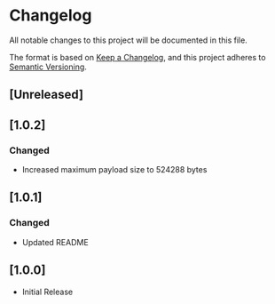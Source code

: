 # Changelog

All notable changes to this project will be documented in this file.

The format is based on [Keep a Changelog](https://keepachangelog.com/en/1.1.0/),
and this project adheres to [Semantic Versioning](https://semver.org/spec/v2.0.0.html).

## [Unreleased]

## [1.0.2]

### Changed
- Increased maximum payload size to 524288 bytes

## [1.0.1]

### Changed
- Updated README

## [1.0.0]
- Initial Release
